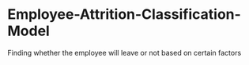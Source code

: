 # Employee-Attrition-Classification-Model


Finding whether the employee will leave or not based on certain factors
